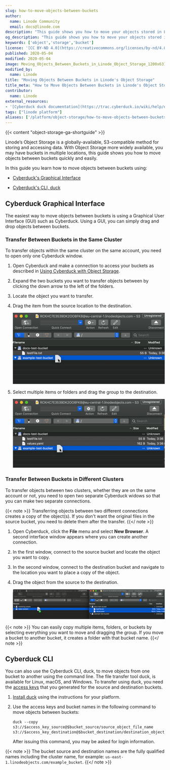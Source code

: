 ```yaml
---
slug: how-to-move-objects-between-buckets
author:
  name: Linode Community
  email: docs@linode.com
description: "This guide shows you how to move your objects stored in Linode's Object Storage from one bucket to another."
og_description: "This guide shows you how to move your objects stored in Linode's Object Storage from one bucket to another."
keywords: ['object','storage','bucket']
license: '[CC BY-ND 4.0](https://creativecommons.org/licenses/by-nd/4.0)'
published: 2020-05-04
modified: 2020-05-04
image: Moving_Objects_Between_Buckets_in_Linode_Object_Storage_1200x631.png
modified_by:
  name: Linode
title: "Moving Objects Between Buckets in Linode's Object Storage"
title_meta: "How to Move Objects Between Buckets in Linode's Object Storage"
contributor:
  name: Linode
external_resources:
- '[Cyberduck duck documentation](https://trac.cyberduck.io/wiki/help/en/howto/cli)'
tags: ["linode platform"]
aliases: ['/platform/object-storage/how-to-move-objects-between-buckets/']
---
```


{{< content "object-storage-ga-shortguide" >}}

Linode’s Object Storage is a globally-available, S3-compatible method for storing and accessing data. With Object Storage more widely available, you may have buckets in multiple locations, this guide shows you how to move objects between buckets quickly and easily.

In this guide you learn how to move objects between buckets using:

- [Cyberduck's Graphical Interface](#cyberduck-graphical-interface)

- [Cyberduck's CLI, duck](#cyberduck-cli)

## Cyberduck Graphical Interface

The easiest way to move objects between buckets is using a Graphical User Interface (GUI) such as Cyberduck. Using a GUI, you can simply drag and drop objects between buckets.

### Transfer Between Buckets in the Same Cluster

To transfer objects within the same cluster on the same account, you need to open only one Cyberduck window.

1.  Open Cyberduck and make a connection to access your buckets as described in [Using Cyberduck with Object Storage](/docs/products/storage/object-storage/guides/cyberduck/).

1.  Expand the two buckets you want to transfer objects between by clicking the down arrow to the left of the folders.

1.  Locate the object you want to transfer.

1.  Drag the item from the source location to the destination.

    ![Drag a File to Move](objStorageMoveFile.png "Drag a File to Move")

1.  Select multiple items or folders and drag the group to the destination.

    ![Drag Multiple Files to Move](objStorageMoveMultipleFiles.png "Drag Multiple Files to Move")

### Transfer Between Buckets in Different Clusters

To transfer objects between two clusters, whether they are on the same account or not, you need to open two separate Cyberduck widows so that you can make two separate connections.

{{< note >}}
Transferring objects between two different connections creates a copy of the object(s). If you don't want the original files in the source bucket, you need to delete them after the transfer.
{{</ note >}}

1.  Open Cyberduck, click the **File** menu and select **New Browser**. A second interface window appears where you can create another connection.

1.  In the first window, connect to the source bucket and locate the object you want to copy.

1.  In the second window, connect to the destination bucket and navigate to the location you want to place a copy of the object.

1.  Drag the object from the source to the destination.

    ![Select Objects to Move Between Cyberduck Windows](copyObjectsBetweenBuckets.png "Select Objects to Move Between Cyberduck Windows")

{{< note >}}
You can easily copy multiple items, folders, or buckets by selecting everything you want to move and dragging the group. If you move a bucket to another bucket, it creates a folder with that bucket name.
{{</ note >}}

## Cyberduck CLI

You can also use the Cyberduck CLI, duck, to move objects from one bucket to another using the command line. The file transfer tool duck, is available for Linux, macOS, and Windows. To transfer using duck, you need the [access keys](/docs/products/storage/object-storage/guides/access-keys/) that you generated for the source and destination buckets.

1.  [Install duck](https://duck.sh) using the instructions for your platform.

1.  Use the access keys and bucket names in the following command to move objects between buckets:

        duck --copy s3://$access_key_source@$bucket_source/source_object_file_name s3://$access_key_destination@$bucket_destination/destination_object_file_name

    After issuing this command, you may be asked for login information.

{{< note >}}
The bucket source and destination names are the fully qualified names including the cluster name, for example: `us-east-1.linodeobjects.com/example_bucket`.
{{</ note >}}


